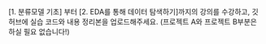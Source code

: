 [1. 분류모델 기초] 부터 [2. EDA를 통해 데이터 탐색하기]까지의 강의를 수강하고, 깃허브에 실습 코드와 내용 정리본을 업로드해주세요. (프로젝트 A와 프로젝트 B부분은 하실 필요 없습니다!)
